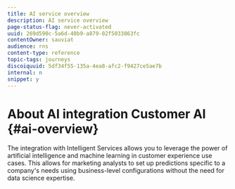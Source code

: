 ```yaml
---
title: AI service overview
description: AI service overview
page-status-flag: never-activated
uuid: 269d590c-5a6d-40b9-a879-02f5033863fc
contentOwner: sauviat
audience: rns
content-type: reference
topic-tags: journeys
discoiquuid: 5df34f55-135a-4ea8-afc2-f9427ce5ae7b
internal: n
snippet: y
---
```


# About AI integration Customer AI {#ai-overview}

The integration with Intelligent Services allows you to leverage the power of artificial intelligence and machine learning in customer experience use cases. This allows for marketing analysts to set up predictions specific to a company's needs using business-level configurations without the need for data science expertise. 

 
